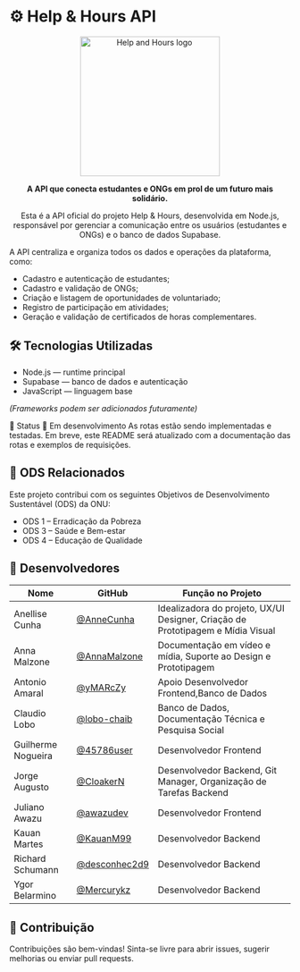 # ⚙️ Help & Hours API
<p align="center"> <img src="https://github.com/user-attachments/assets/b6bf4b90-3f05-44a8-a8ca-937538dc8265" alt="Help and Hours logo" width="250"/> </p> <p align="center"> <b>A API que conecta estudantes e ONGs em prol de um futuro mais solidário.</b> </p>
<p align="center">Esta é a API oficial do projeto Help & Hours, desenvolvida em Node.js, responsável por gerenciar a comunicação entre os usuários (estudantes e ONGs) e o banco de dados Supabase.</p>

A API centraliza e organiza todos os dados e operações da plataforma, como:
- Cadastro e autenticação de estudantes;
- Cadastro e validação de ONGs;
- Criação e listagem de oportunidades de voluntariado;
- Registro de participação em atividades;
- Geração e validação de certificados de horas complementares.

## 🛠️ Tecnologias Utilizadas
- Node.js — runtime principal
- Supabase — banco de dados e autenticação
- JavaScript — linguagem base

*(Frameworks podem ser adicionados futuramente)*

🚧 Status
🚧 Em desenvolvimento
As rotas estão sendo implementadas e testadas. Em breve, este README será atualizado com a documentação das rotas e exemplos de requisições.

## 🌱 ODS Relacionados
Este projeto contribui com os seguintes Objetivos de Desenvolvimento Sustentável (ODS) da ONU:

- ODS 1 – Erradicação da Pobreza
- ODS 3 – Saúde e Bem-estar
- ODS 4 – Educação de Qualidade

## 👥 Desenvolvedores

| Nome               | GitHub                                            | Função no Projeto                                                                     |
|--------------------|---------------------------------------------------|---------------------------------------------------------------------------------------|
| Anellise Cunha     | [@AnneCunha](https://github.com/AnneCunha)        | Idealizadora do projeto, UX/UI Designer, Criação de Prototipagem e Mídia Visual       |
| Anna Malzone       | [@AnnaMalzone](https://github.com/AnnaMalzone)    | Documentação em vídeo e mídia, Suporte ao Design e Prototipagem                       |
| Antonio Amaral     | [@yMARcZy](https://github.com/yMARcZy)            | Apoio Desenvolvedor Frontend,Banco de Dados                                           |
| Claudio Lobo       | [@lobo-chaib](https://github.com/lobo-chaib)      | Banco de Dados, Documentação Técnica e Pesquisa Social                                |
| Guilherme Nogueira | [@45786user](https://github.com/45786user)        | Desenvolvedor Frontend                                                                |
| Jorge Augusto      | [@CloakerN ](https://github.com/CloakerN)         | Desenvolvedor Backend, Git Manager, Organização de Tarefas Backend                    |
| Juliano Awazu      | [@awazudev](https://github.com/awazudev)          | Desenvolvedor Frontend                                                                |
| Kauan Martes       | [@KauanM99](https://github.com/KauanM99)          | Desenvolvedor Backend                                                                 |
| Richard Schumann   | [@desconhec2d9](https://github.com/desconhec2d9)  | Desenvolvedor Backend                                                                 |
| Ygor Belarmino     | [@Mercurykz](https://github.com/Mercurykz)        | Desenvolvedor Backend                                                                 |

## 🤝 Contribuição
Contribuições são bem-vindas! Sinta-se livre para abrir issues, sugerir melhorias ou enviar pull requests.

